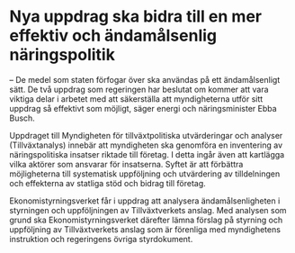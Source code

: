 # Nya uppdrag ska bidra till en mer effektiv och ändamålsenlig näringspolitik

– De medel som staten förfogar över ska användas på ett ändamålsenligt sätt. De två uppdrag som regeringen har beslutat om kommer att vara viktiga delar i arbetet med att säkerställa att myndigheterna utför sitt uppdrag så effektivt som möjligt, säger energi och näringsminister Ebba Busch.

Uppdraget till Myndigheten för tillväxtpolitiska utvärderingar och analyser (Tillväxtanalys) innebär att myndigheten ska genomföra en inventering av näringspolitiska insatser riktade till företag. I detta ingår även att kartlägga vilka aktörer som ansvarar för insatserna. Syftet är att förbättra möjligheterna till systematisk uppföljning och utvärdering av tilldelningen och effekterna av statliga stöd och bidrag till företag.

Ekonomistyrningsverket får i uppdrag att analysera ändamålsenligheten i styrningen och uppföljningen av Tillväxtverkets anslag. Med analysen som grund ska Ekonomistyrningsverket därefter lämna förslag på styrning och uppföljning av Tillväxtverkets anslag som är förenliga med myndighetens instruktion och regeringens övriga styrdokument.
